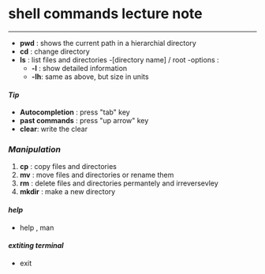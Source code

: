 # shell commands lecture note 
---
- **pwd** : shows the current path in a hierarchial directory
- **cd** : change directory
- **ls** : list files and directories 
-[directory name] / root 
-options :
   -  **-l** : show detailed information
   - **-lh**: same as above, but size in units

   
#### *Tip*
- **Autocompletion** : press "tab" key
- **past commands** : press "up arrow" key
- **clear**: write the clear 

### ***Manipulation***

1.  **cp** : copy files and directories 
2.  **mv** : move files and directories or rename them
3.  **rm** : delete files and directories permantely and irreversevley 
4.  **mkdir** : make a new directory

#### *help*
- help , man

#### *extiting terminal*
- exit








